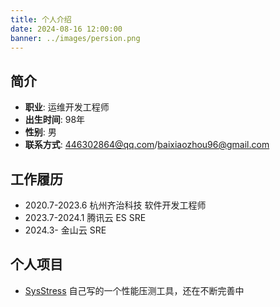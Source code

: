 ```yaml
---
title: 个人介绍
date: 2024-08-16 12:00:00
banner: ../images/persion.png
---
```


## 简介
- **职业**:     运维开发工程师
- **出生时间**:  98年
- **性别**:     男
- **联系方式**:  446302864@qq.com/baixiaozhou96@gmail.com

## 工作履历
- 2020.7-2023.6  杭州齐治科技 软件开发工程师
- 2023.7-2024.1  腾讯云 ES SRE
- 2024.3-        金山云 SRE


## 个人项目
- [SysStress](https://github.com/baixiaozhou/SysStress) 自己写的一个性能压测工具，还在不断完善中
